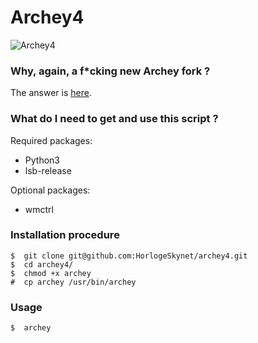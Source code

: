 # Archey4

![Archey4](https://horlogeskynet.github.io/img/blog/the-archey-project-what-i-ve-decided-to-do.png)

### Why, again, a f*cking new Archey fork ?

The answer is [here](https://horlogeskynet.github.io/blog/articles/the-archey-project-what-i-ve-decided-to-do).

### What do I need to get and use this script ?

Required packages:

* Python3
* lsb-release

Optional packages:

* wmctrl

### Installation procedure

```
$  git clone git@github.com:HorlogeSkynet/archey4.git
$  cd archey4/
$  chmod +x archey
#  cp archey /usr/bin/archey
```

### Usage

```
$  archey
```
